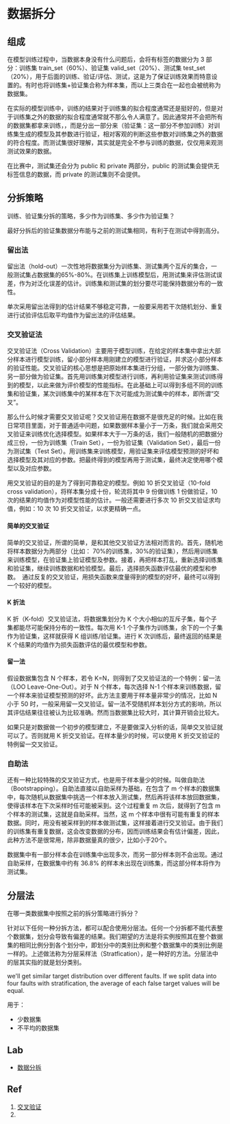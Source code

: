 # 数据拆分

## 组成

在模型训练过程中，当数据本身没有什么问题后，会将有标签的数据分为 3 部分：训练集 train_set（60%）、验证集 valid_set（20%）、测试集 test_set（20%），用于后面的训练、验证/评估、测试，这是为了保证训练效果而特意设置的。有时也将训练集+验证集合称为样本集，而以上三类合在一起也会被统称为数据集。

在实际的模型训练中，训练的结果对于训练集的拟合程度通常还是挺好的，但是对于训练集之外的数据的拟合程度通常就不那么令人满意了。因此通常并不会把所有的数据集都拿来训练，，而是分出一部分来（验证集：这一部分不参加训练）对训练集生成的模型及其参数进行验证，相对客观的判断这些参数对训练集之外的数据的符合程度。而测试集很好理解，其实就是完全不参与训练的数据，仅仅用来观测测试效果的数据。

在比赛中，测试集还会分为 public 和 private 两部分，public 的测试集会提供无标签信息的数据，而 private 的测试集则不会提供。

## 分拆策略

训练、验证集分拆的策略，多少作为训练集、多少作为验证集？

最好分拆后的验证集数据分布能与之前的测试集相同，有利于在测试中得到高分。

### 留出法

留出法（hold-out）一次性地将数据集分为训练集、测试集两个互斥的集合，一般测试集占数据集的65%-80%。在训练集上训练模型后，用测试集来评估测试误差，作为对泛化误差的估计。训练集和测试集的划分要尽可能保持数据分布的一致性。

单次采用留出法得到的估计结果不够稳定可靠，一般要采用若干次随机划分、重复进行试验评估后取平均值作为留出法的评估结果。

### 交叉验证法

交叉验证法（Cross Validation）主要用于模型训练，在给定的样本集中拿出大部分样本进行模型训练，留小部分样本用刚建立的模型进行验证，并求这小部分样本的验证性能。交叉验证的核心思想是把原始样本集进行分组，一部分做为训练集、另一部分做为验证集。首先用训练集对模型进行训练，再利用验证集来测试训练得到的模型，以此来做为评价模型的性能指标。在此基础上可以得到多组不同的训练集和验证集，某次训练集中的某样本在下次可能成为测试集中的样本，即所谓“交叉”。　

那么什么时候才需要交叉验证呢？交叉验证用在数据不是很充足的时候。比如在我日常项目里面，对于普通适中问题，如果数据样本量小于一万条，我们就会采用交叉验证来训练优化选择模型。如果样本大于一万条的话，我们一般随机的把数据分成三份，一份为训练集（Train Set），一份为验证集（Validation Set），最后一份为测试集（Test  Set）。用训练集来训练模型，用验证集来评估模型预测的好坏和选择模型及其对应的参数。把最终得到的模型再用于测试集，最终决定使用哪个模型以及对应参数。

用交叉验证的目的是为了得到可靠稳定的模型。例如 10 折交叉验证（10-fold cross validation），将样本集分成十份，轮流将其中 9 份做训练 1 份做验证，10 次的结果的均值作为对模型性能的估计。一般还需要进行多次 10 折交叉验证求均值，例如：10 次 10 折交叉验证，以求更精确一点。

#### 简单的交叉验证

简单的交叉验证，所谓的简单，是和其他交叉验证方法相对而言的。首先，随机地将样本数据分为两部分（比如：  70%的训练集，30%的验证集），然后用训练集来训练模型，在验证集上验证模型及参数。接着，再把样本打乱，重新选择训练集和验证集，继续训练数据和检验模型。最后，选择损失函数评估最优的模型和参数。　通过反复的交叉验证，用损失函数来度量得到的模型的好坏，最终可以得到一个较好的模型。

#### K 折法

K 折（K-fold）交叉验证法，将数据集划分为 K 个大小相似的互斥子集，每个子集都能尽可能保持分布的一致性。每次用 K-1 个子集作为训练集，余下的一个子集作为验证集，这样就获得 K 组训练/验证集。进行 K 次训练后，最终返回的结果是 K 个结果的均值作为损失函数评估的最优模型和参数。

#### 留一法

假设数据集包含 N 个样本，若令 K=N，则得到了交叉验证法的一个特例：留一法（LOO Leave-One-Out）。对于 N 个样本，每次选择 N-1 个样本来训练数据，留一个样本来验证模型预测的好坏。此方法主要用于样本量非常少的情况，比如 N 小于 50 时，一般采用留一交叉验证。留一法不受随机样本划分方式的影响，所以其评估结果往往被认为比较准确。然而当数据集比较大时，其计算开销会比较大。

如果只是对数据做一个初步的模型建立，不是要做深入分析的话，简单交叉验证就可以了。否则就用 K 折交叉验证。在样本量少的时候，可以使用 K 折交叉验证的特例留一交叉验证。

### 自助法

还有一种比较特殊的交叉验证方式，也是用于样本量少的时候。叫做自助法（Bootstrapping）。自助法直接以自助采样为基础，在包含了 m 个样本的数据集中，每次随机从数据集中挑选一个样本放入测试集，然后再将该样本放回数据集，使得该样本在下次采样时任可能被采到。这个过程重复 m 次后，就得到了包含 m 个样本的测试集，这就是自助采样。当然，这 m 个样本中很有可能有重复的样本数据。同时，用没有被采样到的样本做测试集，这样接着进行交叉验证。由于我们的训练集有重复数据，这会改变数据的分布，因而训练结果会有估计偏差，因此，此种方法不是很常用，除非数据量真的很少，比如小于20个。

数据集中有一部分样本会在训练集中出现多次，而另一部分样本则不会出现。通过自助采样，在数据集中约有 $36.8\%$ 的样本未出现在训练集，而这部分样本将作为测试集。

## 分层法

在哪一类数据集中按照之前的拆分策略进行拆分？

针对以下任何一种分拆方法，都可以配合使用分层法。任何一个分拆都不能代表整个数据集，划分会导致有偏差的结果。我们期望的方法是将实例按照其在整个数据集的相同比例分到各个划分中，即划分中的类别比例和整个数据集中的类别比例是一样的。上述做法称为分层采样法（Stratfication），是一种好的方法。分层法中的层其实指的就是划分类别。

we'll get similar target distribution over different faults. If we split data into four faults with stratification, the average of each false target values will be equal.

用于：

- 少数据集
- 不平均的数据集


## Lab

- [数据分拆](50_separation.ipynb)

## Ref

1. [交叉验证](https://baike.baidu.com/item/%E4%BA%A4%E5%8F%89%E9%AA%8C%E8%AF%81/8543100?fr=aladdin)
2. 

